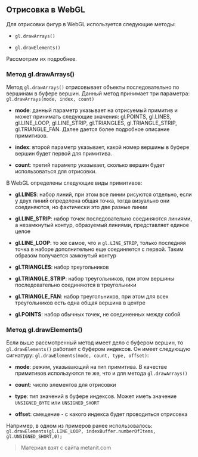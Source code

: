 ## Отрисовка в WebGL

Для отрисовки фигур в WebGL используется следующие методы:

- `gl.drawArrays()`

- `gl.drawElements()`

Рассмотрим их подробнее.

### Метод gl.drawArrays()

Метод `gl.drawArrays()` отрисовывает объекты последовательно по вершинам в буфере вершин. Данный метод принимает три параметра: `gl.drawArrays(mode, index, count)`

- **mode**: данный параметр указывает на отрисуемый примитив и может принимать следующие значения: 
gl.POINTS, gl.LINES, gl.LINE_LOOP, gl.LINE_STRIP, gl.TRIANGLES, gl.TRIANGLE_STRIP, gl.TRIANGLE_FAN. Далее дается более подробное описание примитивов.

- **index**: второй параметр указывает, какой номер вершины в буфере вершин будет первой для примитива.

- **count**: третий параметр указывает, сколько вершин будет использоваться для отрисовки.

В WebGL определены следующие виды примитивов:

- **gl.LINES**: набор линий, при этом все линии рисуются отдельно, если у двух линий определена общая точка, 
тогда визуально они соединяются, но фактически это две разные линии

- **gl.LINE_STRIP**: набор точек последовательно соединяются линиями, а незамкнутый контур, образуемый линиями, представляет единое целое

- **gl.LINE_LOOP**: то же самое, что и `gl.LINE_STRIP`, только последняя точка в наборе дополнительно еще соединяется с первой. 
Таким образом получается замкнутый контур

- **gl.TRIANGLES**: набор треугольников

- **gl.TRIANGLE_STRIP**: набор треугольников, при этом вершины последовательно соединяются в треугольники

- **gl.TRIANGLE_FAN**: набор треугольников, при этом для всех треугольников есть одна общая вершина в центре

- **gl.POINTS**: набор обычных точек, не соединенных между собой

### Метод gl.drawElements()

Если выше рассмотренный метод имеет дело с буфером вершин, то `gl.drawElements()` работает с буфером индексов. Он имеет следующую сигнатуру: `gl.drawElements(mode, count, type, offset)`:

- **mode**: режим, указывающий на тип примитива. В качестве примитивов используются те же, что и для метода 
`gl.drawArrays()`

- **count**: число элементов для отрисовки

- **type**: тип значений в буфере индексов. Может иметь значение  `UNSIGNED_BYTE` или `UNSIGNED_SHORT`

- **offset**: смещение - с какого индекса будет проводиться отрисовка

Например, в одном из примеров ранее использовалось: `gl.drawElements(gl.LINE_LOOP, indexBuffer.numberOfItems, gl.UNSIGNED_SHORT,0);`


> Материал взят с сайта metanit.com